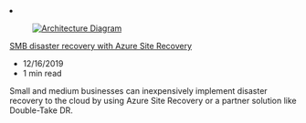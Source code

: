 <!-- This file is automatically generated by build/architectures/build_index.py. Any updates will be lost. -->

<!-- markdownlint-disable MD033 -->

<li class="grid-item item-column" data-categories="Management and Governance ">
<article class="card">
    <div class="card-header has-margin-bottom-none" aria-hidden="true">
        <figure class="image diagram has-height-175 has-overflow-hidden level">
            <a href="/azure/architecture/solution-ideas/articles/disaster-recovery-smb-azure-site-recovery"><img src="/azure/architecture/browse/thumbs/disaster-recovery-smb-azure-site-recovery.png" class="diagram" alt="Architecture Diagram" data-linktype="relative-path"></a>
        </figure>
    </div>
    <div class="card-content">
        <a class="card-content-title has-margin-top-none" href="/azure/architecture/solution-ideas/articles/disaster-recovery-smb-azure-site-recovery">
            <p>SMB disaster recovery with Azure Site Recovery</p>
        </a>
        <ul class="card-content-metadata">
            <li>12/16/2019</li>
            <li>1 min read</li>
        </ul>
        <p class="card-content-description">Small and medium businesses can inexpensively implement disaster recovery to the cloud by using Azure Site Recovery or a partner solution like Double-Take DR.</p>
        <div class="bottom-to-top-fade is-hidden-mobile"></div>
    </div>
</article>
</li>
